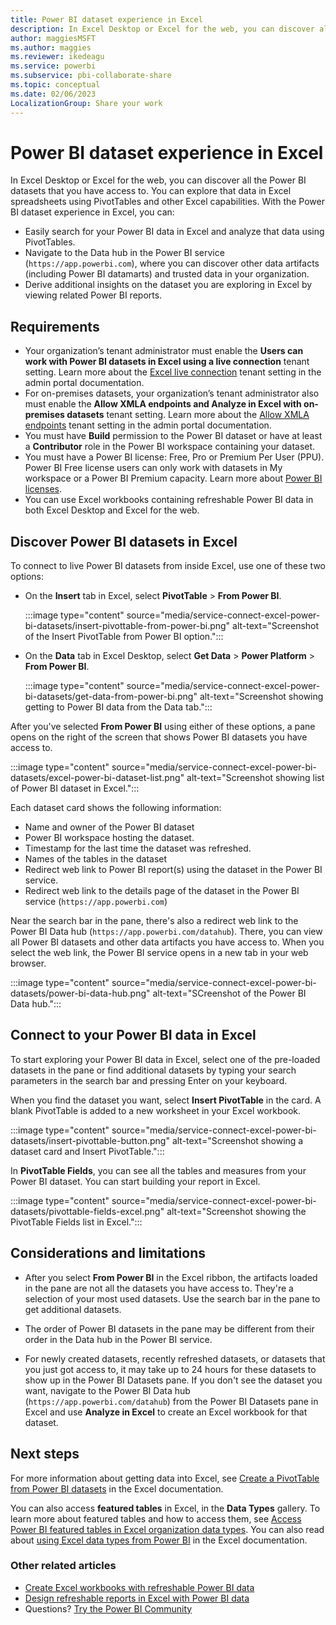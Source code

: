 ```yaml
---
title: Power BI dataset experience in Excel 
description: In Excel Desktop or Excel for the web, you can discover all the Power BI datasets that you have access to. You can explore that data in Excel spreadsheets using PivotTables and other Excel capabilities.
author: maggiesMSFT
ms.author: maggies
ms.reviewer: ikedeagu
ms.service: powerbi
ms.subservice: pbi-collaborate-share
ms.topic: conceptual
ms.date: 02/06/2023
LocalizationGroup: Share your work
---
```

# Power BI dataset experience in Excel

In Excel Desktop or Excel for the web, you can discover all the Power BI datasets that you have access to. You can explore that data in Excel spreadsheets using PivotTables and other Excel capabilities. With the Power BI dataset experience in Excel, you can:  

- Easily search for your Power BI data in Excel and analyze that data using PivotTables.
- Navigate to the Data hub in the Power BI service (`https://app.powerbi.com`), where you can discover other data artifacts (including Power BI datamarts) and trusted data in your organization.
- Derive additional insights on the dataset you are exploring in Excel by viewing related Power BI reports.

## Requirements 

- Your organization’s tenant administrator must enable the **Users can work with Power BI datasets in Excel using a live connection** tenant setting. Learn more about the [Excel live connection](../admin/service-admin-portal-export-sharing.md#users-can-work-with-power-bi-datasets-in-excel-using-a-live-connection) tenant setting in the admin portal documentation.
- For on-premises datasets, your organization’s tenant administrator also must enable the **Allow XMLA endpoints and Analyze in Excel with on-premises datasets** tenant setting. Learn more about the [Allow XMLA endpoints](../admin/service-admin-portal-integration.md#allow-xmla-endpoints-and-analyze-in-excel-with-on-premises-datasets) tenant setting in the admin portal documentation.
- You must have **Build** permission to the Power BI dataset or have at least a **Contributor** role in the Power BI workspace containing your dataset.
- You must have a Power BI license: Free, Pro or Premium Per User (PPU). Power BI Free license users can only work with datasets in My workspace or a Power BI Premium capacity. Learn more about [Power BI licenses](../fundamentals/service-features-license-type.md).
- You can use Excel workbooks containing refreshable Power BI data in both Excel Desktop and Excel for the web.

## Discover Power BI datasets in Excel

To connect to live Power BI datasets from inside Excel, use one of these two options: 

- On the **Insert** tab in Excel, select **PivotTable** > **From Power BI**. 

    :::image type="content" source="media/service-connect-excel-power-bi-datasets/insert-pivottable-from-power-bi.png" alt-text="Screenshot of the Insert PivotTable from Power BI option.":::

- On the **Data** tab in Excel Desktop, select **Get Data** > **Power Platform** > **From Power BI**.

    :::image type="content" source="media/service-connect-excel-power-bi-datasets/get-data-from-power-bi.png" alt-text="Screenshot showing getting to Power BI data from the Data tab.":::

After you've selected **From Power BI** using either of these options, a pane opens on the right of the screen that shows Power BI datasets you have access to.

:::image type="content" source="media/service-connect-excel-power-bi-datasets/excel-power-bi-dataset-list.png" alt-text="Screenshot showing list of Power BI dataset in Excel.":::

Each dataset card shows the following information:

- Name and owner of the Power BI dataset 
- Power BI workspace hosting the dataset. 
- Timestamp for the last time the dataset was refreshed. 
- Names of the tables in the dataset 
- Redirect web link to Power BI report(s) using the dataset in the Power BI service.  
- Redirect web link to the details page of the dataset in the Power BI service (`https://app.powerbi.com`) 

Near the search bar in the pane, there's also a redirect web link to the Power BI Data hub (`https://app.powerbi.com/datahub`). There, you can view all Power BI datasets and other data artifacts you have access to. When you select the web link, the Power BI service opens in a new tab in your web browser.

:::image type="content" source="media/service-connect-excel-power-bi-datasets/power-bi-data-hub.png" alt-text="SCreenshot of the Power BI Data hub.":::

## Connect to your Power BI data in Excel 

To start exploring your Power BI data in Excel, select one of the pre-loaded datasets in the pane or find additional datasets by typing your search parameters in the search bar and pressing Enter on your keyboard.

When you find the dataset you want, select **Insert PivotTable** in the card. A blank PivotTable is added to a new worksheet in your Excel workbook.

:::image type="content" source="media/service-connect-excel-power-bi-datasets/insert-pivottable-button.png" alt-text="Screenshot showing a dataset card and Insert PivotTable.":::

In **PivotTable Fields**, you can see all the tables and measures from your Power BI dataset. You can start building your report in Excel.

:::image type="content" source="media/service-connect-excel-power-bi-datasets/pivottable-fields-excel.png" alt-text="Screenshot showing the PivotTable Fields list in Excel.":::

## Considerations and limitations 

- After you select **From Power BI** in the Excel ribbon, the artifacts loaded in the pane are not all the datasets you have access to. They're a selection of your most used datasets. Use the search bar in the pane to get additional datasets.

- The order of Power BI datasets in the pane may be different from their order in the Data hub in the Power BI service.

- For newly created datasets, recently refreshed datasets, or datasets that you just got access to, it may take up to 24 hours for these datasets to show up in the Power BI Datasets pane. If you don't see the dataset you want, navigate to the Power BI Data hub (`https://app.powerbi.com/datahub`) from the Power BI Datasets pane in Excel and use **Analyze in Excel** to create an Excel workbook for that dataset.

## Next steps

For more information about getting data into Excel, see [Create a PivotTable from Power BI datasets](https://support.office.com/article/31444a04-9c38-4dd7-9a45-22848c666884) in the Excel documentation.

You can also access **featured tables** in Excel, in the **Data Types** gallery. To learn more about featured tables and how to access them, see [Access Power BI featured tables in Excel organization data types](service-excel-featured-tables.md). You can also read about [using Excel data types from Power BI](https://support.office.com/article/use-excel-data-types-from-power-bi-preview-cd8938ce-f963-444d-b82a-7140848241e9) in the Excel documentation.

### Other related articles

- [Create Excel workbooks with refreshable Power BI data](service-analyze-in-excel.md)
- [Design refreshable reports in Excel with Power BI data](service-analyze-power-bi-datasets-excel.md)
- Questions? [Try the Power BI Community](https://community.powerbi.com/)
